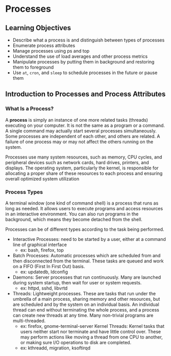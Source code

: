 # Processes

## Learning Objectives

* Describe what a process is and distinguish between types of processes
* Enumerate process attributes
* Manage processes using ps and top
* Understand the use of load averages and other process metrics
* Manipulate processes by putting them in background and restoring them to foreground
* Use `at`, `cron`, and `sleep` to schedule processes in the future or pause them

## Introduction to Processes and Process Attributes

### What Is a Process?

A **process** is simply an instance of one more related tasks (threads) executing on your computer.
It is not the same as a program or a command.
A single command may actually start several processes simultaneously.
Some processes are independent of each other, and others are related.
A failure of one process may or may not affect the others running on the system.

Processes use many system resources, such as memory, CPU cycles, and peripheral devices such as network cards, hard drives, printers, and displays.
The operating system, particularly the kernel, is responsible for allocating a proper share of these resources to each process and ensuring overall optimized system utilization

### Process Types

A terminal window (one kind of command shell) is a process that runs as long as needed.
It allows users to execute programs and access resources in an interactive environment.
You can also run programs in the background, which means they become detached from the shell.

Processes can be of different types according to the task being performed.

* Interactive Processes: need to be started by a user, either at a command line of graphical interface
    * ex: bash, firefox, top
* Batch Processes: Automatic processes which are scheduled from and then disconnected from the terminal.
These tasks are queued and work on a FIFO (First In First Out) basis.
    * ex: updatedb, ldconfig
* Daemons: Server processes that run continuously.
Many are launched during system startup, then wait for user or system requests.
    * ex: httpd, sshd, libvrtd
* Threads: Lightweight processes.
These are tasks that run under the umbrella of a main process, sharing memory and other resources, but are scheduled and by the system on an individual basis.
An individual thread can end without terminating the whole process, and a process can create new threads at any time. Many non-trivial programs are multi-threaded.
    * ex: firefox, gnome-terminal-server
Kernel Threads: Kernel tasks that users neither start nor terminate and have little control over.
These may perform actions like moving a thread from one CPU to another, or making sure I/O operations to disk are completed.
    * ex: kthreadd, migration, ksoftirqd
